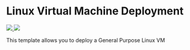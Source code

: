 # Linux Virtual Machine Deployment

<a href="https://portal.azure.com/#create/Microsoft.Template/uri/https%3A%2F%2Fraw.githubusercontent.com%2Fans-cloud%2Fazure_service_catalogue%2Fmaster%2Fvm-linux-gp%2FazureDeploy.json" target="_blank">
    <img src="http://azuredeploy.net/deploybutton.png"/>
</a>
<a href="http://armviz.io/#/?load=https%3A%2F%2Fraw.githubusercontent.com%2Fans-cloud%2Fazure_service_catalogue%2Fmaster%2Fvm-linux-gp%2FazureDeploy.json" target="_blank">
    <img src="http://armviz.io/visualizebutton.png"/>
</a>

This template allows you to deploy a General Purpose Linux VM